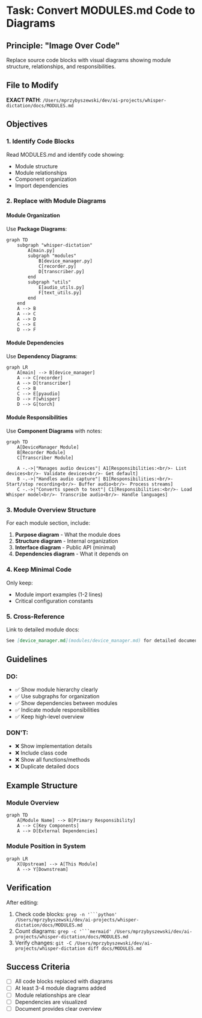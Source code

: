 # Task: Convert MODULES.md Code to Diagrams

## Principle: "Image Over Code"
Replace source code blocks with visual diagrams showing module structure, relationships, and responsibilities.

## File to Modify
**EXACT PATH**: `/Users/mprzybyszewski/dev/ai-projects/whisper-dictation/docs/MODULES.md`

## Objectives

### 1. Identify Code Blocks
Read MODULES.md and identify code showing:
- Module structure
- Module relationships
- Component organization
- Import dependencies

### 2. Replace with Module Diagrams

#### Module Organization
Use **Package Diagrams**:
```mermaid
graph TD
    subgraph "whisper-dictation"
        A[main.py]
        subgraph "modules"
            B[device_manager.py]
            C[recorder.py]
            D[transcriber.py]
        end
        subgraph "utils"
            E[audio_utils.py]
            F[text_utils.py]
        end
    end
    A --> B
    A --> C
    A --> D
    C --> E
    D --> F
```

#### Module Dependencies
Use **Dependency Diagrams**:
```mermaid
graph LR
    A[main] --> B[device_manager]
    A --> C[recorder]
    A --> D[transcriber]
    C --> B
    C --> E[pyaudio]
    D --> F[whisper]
    D --> G[torch]
```

#### Module Responsibilities
Use **Component Diagrams** with notes:
```mermaid
graph TD
    A[DeviceManager Module]
    B[Recorder Module]
    C[Transcriber Module]
    
    A -.->|"Manages audio devices"| A1[Responsibilities:<br/>- List devices<br/>- Validate devices<br/>- Get default]
    B -.->|"Handles audio capture"| B1[Responsibilities:<br/>- Start/stop recording<br/>- Buffer audio<br/>- Process streams]
    C -.->|"Converts speech to text"| C1[Responsibilities:<br/>- Load Whisper model<br/>- Transcribe audio<br/>- Handle languages]
```

### 3. Module Overview Structure
For each module section, include:
1. **Purpose diagram** - What the module does
2. **Structure diagram** - Internal organization
3. **Interface diagram** - Public API (minimal)
4. **Dependencies diagram** - What it depends on

### 4. Keep Minimal Code
Only keep:
- Module import examples (1-2 lines)
- Critical configuration constants

### 5. Cross-Reference
Link to detailed module docs:
```markdown
See [device_manager.md](modules/device_manager.md) for detailed documentation.
```

## Guidelines

### DO:
- ✅ Show module hierarchy clearly
- ✅ Use subgraphs for organization
- ✅ Show dependencies between modules
- ✅ Indicate module responsibilities
- ✅ Keep high-level overview

### DON'T:
- ❌ Show implementation details
- ❌ Include class code
- ❌ Show all functions/methods
- ❌ Duplicate detailed docs

## Example Structure

### Module Overview
```mermaid
graph TD
    A[Module Name] --> B[Primary Responsibility]
    A --> C[Key Components]
    A --> D[External Dependencies]
```

### Module Position in System
```mermaid
graph LR
    X[Upstream] --> A[This Module]
    A --> Y[Downstream]
```

## Verification
After editing:
1. Check code blocks: `grep -n '```python' /Users/mprzybyszewski/dev/ai-projects/whisper-dictation/docs/MODULES.md`
2. Count diagrams: `grep -c '```mermaid' /Users/mprzybyszewski/dev/ai-projects/whisper-dictation/docs/MODULES.md`
3. Verify changes: `git -C /Users/mprzybyszewski/dev/ai-projects/whisper-dictation diff docs/MODULES.md`

## Success Criteria
- [ ] All code blocks replaced with diagrams
- [ ] At least 3-4 module diagrams added
- [ ] Module relationships are clear
- [ ] Dependencies are visualized
- [ ] Document provides clear overview
